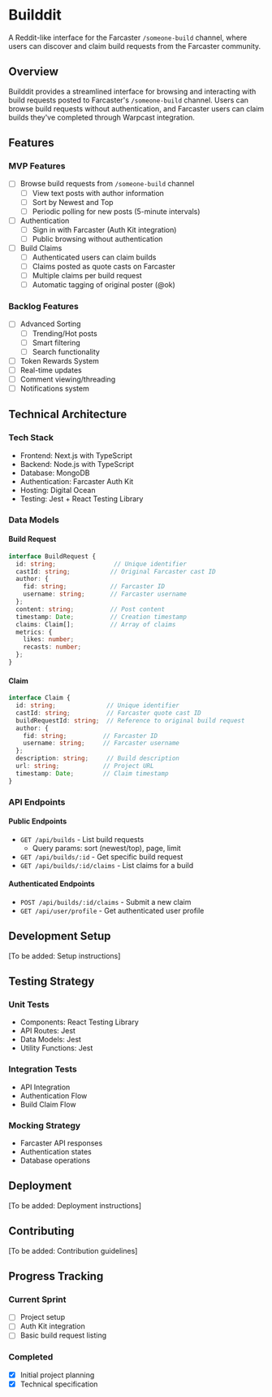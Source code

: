 # Builddit

A Reddit-like interface for the Farcaster `/someone-build` channel, where users can discover and claim build requests from the Farcaster community.

## Overview

Builddit provides a streamlined interface for browsing and interacting with build requests posted to Farcaster's `/someone-build` channel. Users can browse build requests without authentication, and Farcaster users can claim builds they've completed through Warpcast integration.

## Features

### MVP Features
- [ ] Browse build requests from `/someone-build` channel
  - [ ] View text posts with author information
  - [ ] Sort by Newest and Top
  - [ ] Periodic polling for new posts (5-minute intervals)
- [ ] Authentication
  - [ ] Sign in with Farcaster (Auth Kit integration)
  - [ ] Public browsing without authentication
- [ ] Build Claims
  - [ ] Authenticated users can claim builds
  - [ ] Claims posted as quote casts on Farcaster
  - [ ] Multiple claims per build request
  - [ ] Automatic tagging of original poster (@ok)

### Backlog Features
- [ ] Advanced Sorting
  - [ ] Trending/Hot posts
  - [ ] Smart filtering
  - [ ] Search functionality
- [ ] Token Rewards System
- [ ] Real-time updates
- [ ] Comment viewing/threading
- [ ] Notifications system

## Technical Architecture

### Tech Stack
- Frontend: Next.js with TypeScript
- Backend: Node.js with TypeScript
- Database: MongoDB
- Authentication: Farcaster Auth Kit
- Hosting: Digital Ocean
- Testing: Jest + React Testing Library

### Data Models

#### Build Request
```typescript
interface BuildRequest {
  id: string;                // Unique identifier
  castId: string;           // Original Farcaster cast ID
  author: {
    fid: string;            // Farcaster ID
    username: string;       // Farcaster username
  };
  content: string;          // Post content
  timestamp: Date;          // Creation timestamp
  claims: Claim[];          // Array of claims
  metrics: {
    likes: number;
    recasts: number;
  };
}
```

#### Claim
```typescript
interface Claim {
  id: string;              // Unique identifier
  castId: string;          // Farcaster quote cast ID
  buildRequestId: string;  // Reference to original build request
  author: {
    fid: string;          // Farcaster ID
    username: string;     // Farcaster username
  };
  description: string;     // Build description
  url: string;            // Project URL
  timestamp: Date;        // Claim timestamp
}
```

### API Endpoints

#### Public Endpoints
- `GET /api/builds` - List build requests
  - Query params: sort (newest/top), page, limit
- `GET /api/builds/:id` - Get specific build request
- `GET /api/builds/:id/claims` - List claims for a build

#### Authenticated Endpoints
- `POST /api/builds/:id/claims` - Submit a new claim
- `GET /api/user/profile` - Get authenticated user profile

## Development Setup

[To be added: Setup instructions]

## Testing Strategy

### Unit Tests
- Components: React Testing Library
- API Routes: Jest
- Data Models: Jest
- Utility Functions: Jest

### Integration Tests
- API Integration
- Authentication Flow
- Build Claim Flow

### Mocking Strategy
- Farcaster API responses
- Authentication states
- Database operations

## Deployment

[To be added: Deployment instructions]

## Contributing

[To be added: Contribution guidelines]

## Progress Tracking

### Current Sprint
- [ ] Project setup
- [ ] Auth Kit integration
- [ ] Basic build request listing

### Completed
- [x] Initial project planning
- [x] Technical specification
